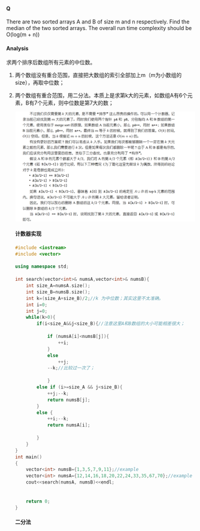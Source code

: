 #### Q

There are two sorted arrays A and B of size m and n respectively. Find the median of the two sorted
arrays. The overall run time complexity should be O(log(m + n)) 

#### Analysis

求两个排序后数组所有元素的中位数。

1. 两个数组没有重合范围，直接把大数组的索引全部加上m（m为小数组的size），再取中位数；

2. 两个数组有重合范围，用二分法。本质上是求第k大的元素，如数组A有6个元素，B有7个元素，则中位数是第7大的数； 

   ![1587626684581](images/1587626684581.png)

   #### 计数器实现

   ```C++
   #include <iostream>
   #include <vector>
   
   using namespace std;
   
   int search(vector<int>& numsA,vector<int>& numsB){
       int size_A=numsA.size();
       int size_B=numsB.size();
       int k=(size_A+size_B)/2;//k 为中位数；其实这里不太准确。
       int i=0;
       int j=0;
       while(k>0){
           if(i<size_A&&j<size_B){//注意这里A和B数组的大小可能相差很大；
   
               if (numsA[i]<numsB[j]){
                   ++i;
               }
               else
                   ++j;
               --k;//比较过一次了；
   
               }
           else if (i>=size_A && j<size_B){
               ++j;--k;
               return numsB[j];
           }
           else {
               ++i;--k;
               return numsA[i];
   
           }
       }
   }
   int main()
   {
       vector<int> numsB={1,3,5,7,9,11};//example
       vector<int> numsA={12,14,16,18,20,22,24,33,35,67,70};//example
       cout<<search(numsA, numsB)<<endl;
   
   
       return 0;
   }
   
   ```

   #### 二分法

   ```C++
   
   ```

   
